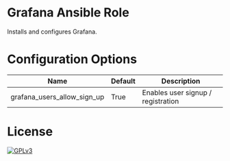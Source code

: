 # Grafana Ansible Role

Installs and configures Grafana.

# Configuration Options

Name                        | Default | Description
----------------------------|---------|------------------------------------------------
grafana_users_allow_sign_up | True    | Enables user signup / registration

# License

[![GPLv3](http://www.gnu.org/graphics/gplv3-127x51.png)](http://www.gnu.org/licenses/gpl-3.0.html)

